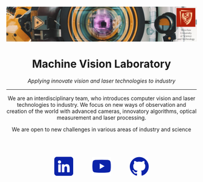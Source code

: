 <p align="center"><img src="../readmeImages/header.jpg" width="100%" style="max-height:300px; width:100%; object-fit:contain"></p>

<div align=center>

# Machine Vision Laboratory

*Applying innovate vision and laser technologies to industry*

---


We are an interdisciplinary team, who introduces computer vision and laser technologies to industry. We focus on new ways of observation and creation of the world with advanced cameras, innovatory algorithms, optical measurement and laser processing. 

We are open to new challenges in various areas of industry and science

</div>

<div align=center style="width:100%; display:flex; justify-content: center; margin-top:50px">
    <div align=center style="display:grid; grid-gap: 50px; grid-template-columns: 1fr 1fr 1fr">
        <a href="https://www.linkedin.com/company/68749470/"><p align="center"><img src="../ReadmeImages/social-linkedin.png" style="height:50px; object-fit:contain"></p></a>
        <a href="https://www.youtube.com/channel/UCyeLfi7MUmoUAJlK1sNjkgQ"><p align="center"><img src="../ReadmeImages/social-youtube.png" style="height:50px; object-fit:contain"></p></a>
        <a href="https://github.com/orgs/mvlab-git/repositories"><p align="center"><img src="../ReadmeImages/social-github.png" style="height:50px; object-fit:contain"></p></a>
    </div>
</div>